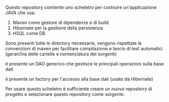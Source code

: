 Questo repository contiente uno scheletro per costruire un'applicazione JAVA 
che usa:
1) Maven come gestore di dipendenze e di build
2) Hibernate per la gestione della persistenza
3) HSQL come DB

Sono presenti tutte le directory necessarie, vengono rispettate le convenzioni di maven 
per facilitare compilazione e lancio di test automatici (gerarchia delle cartelle
e nomenclatura dei sorgenti)

é presente un DAO generico che gestisce le principali operazioni sulla base dati

è presente un factory per l'accesso alla base dati (usato da Hibernate)

Per usare questo scheletro è sufficiente creare un nuovo repository di progetto e
selezionare questo repository come sorgente.

